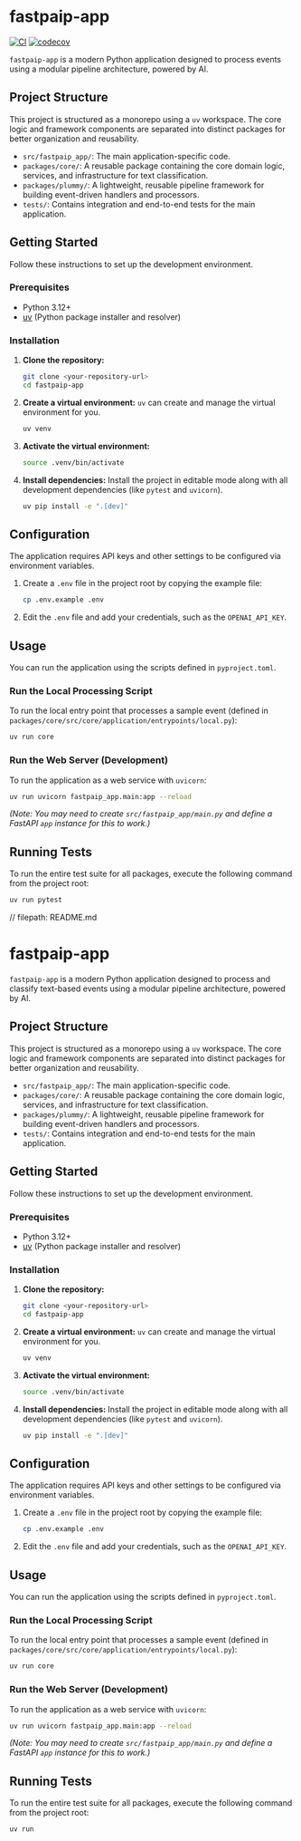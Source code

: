 # fastpaip-app

[![CI](https://github.com/GuillermoLB/fastpaip-app/actions/workflows/ci.yml/badge.svg)](https://github.com/GuillermoLB/fastpaip-app/actions/workflows/ci.yml)
[![codecov](https://codecov.io/gh/GuillermoLB/fastpaip-app/branch/main/graph/badge.svg)](https://codecov.io/gh/GuillermoLB/fastpaip-app)

`fastpaip-app` is a modern Python application designed to process events using a modular pipeline architecture, powered by AI.


## Project Structure

This project is structured as a monorepo using a `uv` workspace. The core logic and framework components are separated into distinct packages for better organization and reusability.

-   `src/fastpaip_app/`: The main application-specific code.
-   `packages/core/`: A reusable package containing the core domain logic, services, and infrastructure for text classification.
-   `packages/plummy/`: A lightweight, reusable pipeline framework for building event-driven handlers and processors.
-   `tests/`: Contains integration and end-to-end tests for the main application.

## Getting Started

Follow these instructions to set up the development environment.

### Prerequisites

-   Python 3.12+
-   [uv](https://github.com/astral-sh/uv) (Python package installer and resolver)

### Installation

1.  **Clone the repository:**
    ```bash
    git clone <your-repository-url>
    cd fastpaip-app
    ```

2.  **Create a virtual environment:**
    `uv` can create and manage the virtual environment for you.
    ```bash
    uv venv
    ```

3.  **Activate the virtual environment:**
    ```bash
    source .venv/bin/activate
    ```

4.  **Install dependencies:**
    Install the project in editable mode along with all development dependencies (like `pytest` and `uvicorn`).
    ```bash
    uv pip install -e ".[dev]"
    ```

## Configuration

The application requires API keys and other settings to be configured via environment variables.

1.  Create a `.env` file in the project root by copying the example file:
    ```bash
    cp .env.example .env
    ```

2.  Edit the `.env` file and add your credentials, such as the `OPENAI_API_KEY`.

## Usage

You can run the application using the scripts defined in `pyproject.toml`.

### Run the Local Processing Script

To run the local entry point that processes a sample event (defined in `packages/core/src/core/application/entrypoints/local.py`):

```bash
uv run core
```

### Run the Web Server (Development)

To run the application as a web service with `uvicorn`:

```bash
uv run uvicorn fastpaip_app.main:app --reload
```
*(Note: You may need to create `src/fastpaip_app/main.py` and define a FastAPI `app` instance for this to work.)*

## Running Tests

To run the entire test suite for all packages, execute the following command from the project root:

```bash
uv run pytest
```
// filepath: README.md
# fastpaip-app

`fastpaip-app` is a modern Python application designed to process and classify text-based events using a modular pipeline architecture, powered by AI.

## Project Structure

This project is structured as a monorepo using a `uv` workspace. The core logic and framework components are separated into distinct packages for better organization and reusability.

-   `src/fastpaip_app/`: The main application-specific code.
-   `packages/core/`: A reusable package containing the core domain logic, services, and infrastructure for text classification.
-   `packages/plummy/`: A lightweight, reusable pipeline framework for building event-driven handlers and processors.
-   `tests/`: Contains integration and end-to-end tests for the main application.

## Getting Started

Follow these instructions to set up the development environment.

### Prerequisites

-   Python 3.12+
-   [uv](https://github.com/astral-sh/uv) (Python package installer and resolver)

### Installation

1.  **Clone the repository:**
    ```bash
    git clone <your-repository-url>
    cd fastpaip-app
    ```

2.  **Create a virtual environment:**
    `uv` can create and manage the virtual environment for you.
    ```bash
    uv venv
    ```

3.  **Activate the virtual environment:**
    ```bash
    source .venv/bin/activate
    ```

4.  **Install dependencies:**
    Install the project in editable mode along with all development dependencies (like `pytest` and `uvicorn`).
    ```bash
    uv pip install -e ".[dev]"
    ```

## Configuration

The application requires API keys and other settings to be configured via environment variables.

1.  Create a `.env` file in the project root by copying the example file:
    ```bash
    cp .env.example .env
    ```

2.  Edit the `.env` file and add your credentials, such as the `OPENAI_API_KEY`.

## Usage

You can run the application using the scripts defined in `pyproject.toml`.

### Run the Local Processing Script

To run the local entry point that processes a sample event (defined in `packages/core/src/core/application/entrypoints/local.py`):

```bash
uv run core
```

### Run the Web Server (Development)

To run the application as a web service with `uvicorn`:

```bash
uv run uvicorn fastpaip_app.main:app --reload
```
*(Note: You may need to create `src/fastpaip_app/main.py` and define a FastAPI `app` instance for this to work.)*

## Running Tests

To run the entire test suite for all packages, execute the following command from the project root:

```bash
uv run